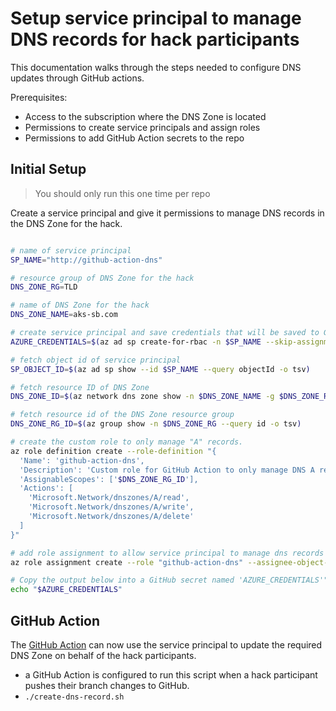 # Setup service principal to manage DNS records for hack participants

This documentation walks through the steps needed to configure DNS updates through GitHub actions.

Prerequisites:

- Access to the subscription where the DNS Zone is located
- Permissions to create service principals and assign roles
- Permissions to add GitHub Action secrets to the repo

## Initial Setup

> You should only run this one time per repo

Create a service principal and give it permissions to manage DNS records in the DNS Zone for the hack.

```bash

# name of service principal
SP_NAME="http://github-action-dns"

# resource group of DNS Zone for the hack
DNS_ZONE_RG=TLD

# name of DNS Zone for the hack
DNS_ZONE_NAME=aks-sb.com

# create service principal and save credentials that will be saved to GitHub secret
AZURE_CREDENTIALS=$(az ad sp create-for-rbac -n $SP_NAME --skip-assignment --sdk-auth)

# fetch object id of service principal
SP_OBJECT_ID=$(az ad sp show --id $SP_NAME --query objectId -o tsv)

# fetch resource ID of DNS Zone
DNS_ZONE_ID=$(az network dns zone show -n $DNS_ZONE_NAME -g $DNS_ZONE_RG --query id -o tsv)

# fetch resource id of the DNS Zone resource group
DNS_ZONE_RG_ID=$(az group show -n $DNS_ZONE_RG --query id -o tsv)

# create the custom role to only manage "A" records.
az role definition create --role-definition "{
  'Name': 'github-action-dns',
  'Description': 'Custom role for GitHub Action to only manage DNS A records.',
  'AssignableScopes': ['$DNS_ZONE_RG_ID'],
  'Actions': [
    'Microsoft.Network/dnszones/A/read',
    'Microsoft.Network/dnszones/A/write',
    'Microsoft.Network/dnszones/A/delete'
  ]
}"

# add role assignment to allow service principal to manage dns records
az role assignment create --role "github-action-dns" --assignee-object-id $SP_OBJECT_ID --assignee-principal-type "ServicePrincipal" --scope $DNS_ZONE_ID

# Copy the output below into a GitHub secret named 'AZURE_CREDENTIALS'"
echo "$AZURE_CREDENTIALS"

```

## GitHub Action

The [GitHub Action](./dns.yml) can now use the service principal to update the required DNS Zone on behalf of the hack participants.

- a GitHub Action is configured to run this script when a hack participant pushes their branch changes to GitHub.
- `./create-dns-record.sh`
